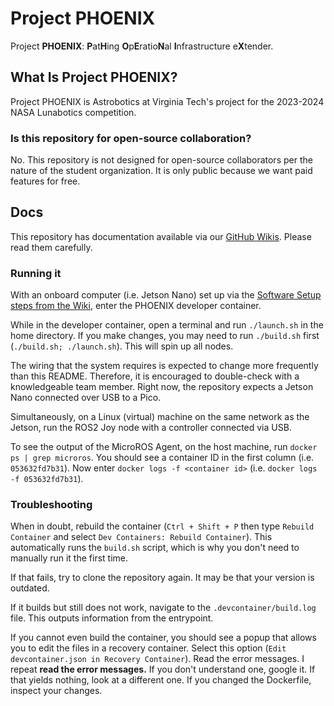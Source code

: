 # Project PHOENIX
Project **PHOENIX**: **P**at**H**ing **O**p**E**ratio**N**al **I**nfrastructure e**X**tender.

## What Is Project PHOENIX?
Project PHOENIX is Astrobotics at Virginia Tech's project for the 2023-2024 NASA Lunabotics competition.
### Is this repository for open-source collaboration?
No. This repository is not designed for open-source collaborators per the nature of the student organization.
It is only public because we want paid features for free.

## Docs
This repository has documentation available via our [GitHub Wikis](https://github.com/VTAstrobotics/Documentation/wiki). Please read them carefully.

### Running it
With an onboard computer (i.e. Jetson Nano) set up via the [Software Setup steps from the Wiki](https://github.com/VTAstrobotics/Documentation/wiki/Software-Setup), enter the PHOENIX developer container.

While in the developer container, open a terminal and run `./launch.sh` in the home directory. If you make changes, you may need to run `./build.sh` first (`./build.sh; ./launch.sh`). This will spin up all nodes.

The wiring that the system requires is expected to change more frequently than this README. Therefore, it is encouraged to double-check with a knowledgeable team member. Right now, the repository expects a Jetson Nano connected over USB to a Pico.

Simultaneously, on a Linux (virtual) machine on the same network as the Jetson, run the ROS2 Joy node with a controller connected via USB.

To see the output of the MicroROS Agent, on the host machine, run `docker ps | grep microros`. You should see a container ID in the first column (i.e. `053632fd7b31`). Now enter `docker logs -f <container id>` (i.e. `docker logs -f 053632fd7b31`).

### Troubleshooting
When in doubt, rebuild the container (`Ctrl + Shift + P` then type `Rebuild Container` and select `Dev Containers: Rebuild Container`). This automatically runs the `build.sh` script, which is why you don't need to manually run it the first time.

If that fails, try to clone the repository again. It may be that your version is outdated.

If it builds but still does not work, navigate to the `.devcontainer/build.log` file. This outputs information from the entrypoint.

If you cannot even build the container, you should see a popup that allows you to edit the files in a recovery container. Select this option (`Edit devcontainer.json in Recovery Container`). Read the error messages. I repeat **read the error messages.** If you don't understand one, google it. If that yields nothing, look at a different one. If you changed the Dockerfile, inspect your changes.
